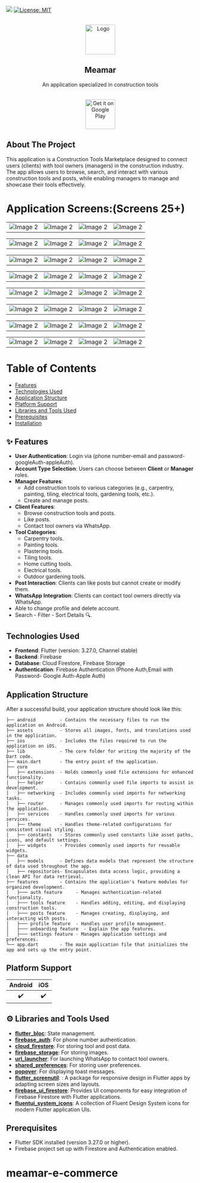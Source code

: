 ![](https://img.shields.io/badge/build-1.0.0+1-brightgreen)
[![License: MIT](https://img.shields.io/badge/license-MIT-blue.svg)](https://opensource.org/licenses/MIT)
<!-- PROJECT LOGO -->
<br />
<div align="center">
  <a href="https://github.com/najeebaslan/meamar-e-commerce">
    <img src="https://firebasestorage.googleapis.com/v0/b/meamarmanager.appspot.com/o/app_logo%2Flogo_without_background.png?alt=media&token=ed4f051a-f23a-4ff5-bd7c-23bcb2225832" alt="Logo" width="80" height="80">
  </a>

<h2 align="center">Meamar</h2>

  <p align="center">
   An application specialized in construction tools
    <br />
    <br />
    <p>      
      <a href='https://play.google.com/store/apps/details?id=najeeb.aslan.meamar&pcampaignid=web_share'>
        <img alt='Get it on Google Play' src='https://play.google.com/intl/en_us/badges/static/images/badges/en_badge_web_generic.png' height="80"/>
      </a>
    </p>
  </p>
</div>

## About The Project
This application is a Construction Tools Marketplace designed to connect users (clients) with tool owners (managers) in the construction industry. The app allows users to browse, search, and interact with various construction tools and posts, while enabling managers to manage and showcase their tools effectively.

# Application Screens:(Screens 25+)
<table>
  <tr>
    <td><img src="screen_shots/onboarding1.png" alt="Image 2"></td>
    <td><img src="screen_shots/onboarding2.png" alt="Image 2"></td>
    <td><img src="screen_shots/onboarding3.png" alt="Image 2"></td>
    <td><img src="screen_shots/signup.png" alt="Image 2"></td>

  </tr>
</table>

<table>
  <tr>
    <td><img src="screen_shots/for_got_password.png" alt="Image 2"></td>
    <td><img src="screen_shots/add_image_profile.png" alt="Image 2"></td>
    <td><img src="screen_shots/choose_account_type.png" alt="Image 2"></td>
    <td><img src="screen_shots/add_phone_number.png" alt="Image 2"></td>
  </tr>
</table>

<table>
  <tr>
    <td><img src="screen_shots/chat.png" alt="Image 2"></td>
    <td><img src="screen_shots/home_bottom.png" alt="Image 2"></td>
    <td><img src="screen_shots/home_search.png" alt="Image 2"></td>
    <td><img src="screen_shots/home.png" alt="Image 2"></td>
  </tr>
</table>

<table>
  <tr>
    <td><img src="screen_shots/tool.png" alt="Image 2"></td>
    <td><img src="screen_shots/tools_list.png" alt="Image 2"></td>
    <td><img src="screen_shots/tool_search.png" alt="Image 2"></td>
    <td><img src="screen_shots/tool_feltter.png" alt="Image 2"></td>
  </tr>
</table>

<table>
  <tr>
    <td><img src="screen_shots/tool_add.png" alt="Image 2"></td>
    <td><img src="screen_shots/delete-or-edit-tool.png" alt="Image 2"></td>
    <td><img src="screen_shots/details-tools.png" alt="Image 2"></td>
    <td><img src="screen_shots/post_view.png" alt="Image 2"></td>
  </tr>
</table>

<table>
  <tr>
    <td><img src="screen_shots/post_add.png" alt="Image 2"></td>
    <td><img src="screen_shots/posts_empty.png" alt="Image 2"></td>
    <td><img src="screen_shots/post_filter.png" alt="Image 2"></td>
    <td><img src="screen_shots/post_view.png" alt="Image 2"></td>
  </tr>
</table>

<table>
  <tr>
    <td><img src="screen_shots/profile_view.png" alt="Image 2"></td>
    <td><img src="screen_shots/profile_edit.png" alt="Image 2"></td>
    <td><img src="screen_shots/show_owner_details.png" alt="Image 2"></td>
    <td><img src="screen_shots/delete_account.png" alt="Image 2"></td>
  </tr>
</table>

<table>
  <tr>
    <td><img src="screen_shots/dark_home.png" alt="Image 2"></td>
    <td><img src="screen_shots/dark_tool.png" alt="Image 2"></td>
    <td><img src="screen_shots/dark_posts.png" alt="Image 2"></td>
    <td><img src="screen_shots/dark_details_tool.png" alt="Image 2"></td>
  </tr>
</table>


# Table of Contents
- [Features](#features)
- [Technologies Used](#technologies-used)
- [Application Structure](#application-structure)
- [Platform Support](#platform-support)
- [Libraries and Tools Used](#⚙️libraries-and-tools-used)
- [Prerequisites](#prerequisites)
- [Installation](#installation)

## ✨ Features
- **User Authentication**: Login via (phone number-email and password-googleAuth-appleAuth).
- **Account Type Selection**: Users can choose between **Client** or **Manager** roles.
- **Manager Features**:
  - Add construction tools to various categories (e.g., carpentry, painting, tiling, electrical tools, gardening tools, etc.).
  - Create and manage posts.
- **Client Features**:
  - Browse construction tools and posts.
  - Like posts.
  - Contact tool owners via WhatsApp.
- **Tool Categories**:
  - Carpentry tools.
  - Painting tools.
  - Plastering tools.
  - Tiling tools.
  - Home cutting tools.
  - Electrical tools.
  - Outdoor gardening tools.
- **Post Interaction**: Clients can like posts but cannot create or modify them.
- **WhatsApp Integration**: Clients can contact tool owners directly via WhatsApp.
- Able to change profile and delete account.
- Search - Filter - Sort Details 🔍.


## Technologies Used
- **Frontend**: Flutter (version: 3.27.0, Channel stable)
- **Backend**: Firebase
- **Database**: Cloud Firestore, Firebase Storage
- **Authentication**: Firebase Authentication (Phone Auth,Email with Password- Google Auth-Apple Auth)

## Application Structure
After a successful build, your application structure should look like this:

```
├── android         - Contains the necessary files to run the application on Android.
├── assets          - Stores all images, fonts, and translations used in the application.
├── ios             - Includes the files required to run the application on iOS.
├── lib             - The core folder for writing the majority of the Dart code.
├── main.dart       - The entry point of the application.
├── core
│   ├── extensions  - Holds commonly used file extensions for enhanced functionality.
│   ├── helper      - Contains commonly used file imports to assist in development.
│   ├── networking  - Includes commonly used imports for networking tasks.
│   ├── router      - Manages commonly used imports for routing within the application.
│   ├── services    - Handles commonly used imports for various services.
│   ├── theme       - Handles theme-related configurations for consistent visual styling.
│   ├── constants   - Stores commonly used constants like asset paths, icons, and default settings.
│   ├── widgets     - Provides commonly used imports for reusable widgets.
├── data
│   ├── models      - Defines data models that represent the structure of data used throughout the app.
│   ├── repositories- Encapsulates data access logic, providing a clean API for data retrieval.
├── features        - Contains the application's feature modules for organized development.
│   ├─── auth feature     - Manages authentication-related functionality.
│   ├─── tools feature    - Handles adding, editing, and displaying construction tools.
│   ├─── posts feature    - Manages creating, displaying, and interacting with posts.
│   ├─── profile feature  - Handles user profile management.
│   ├─── onboarding feature  - Explain the app features.
│   ├─── settings feature - Manages application settings and preferences.
└── app.dart        - The main application file that initializes the app and sets up the entry point.
```

## Platform Support
| Android | iOS |
| :-----: | :-: |
|   ✔️    | ✔️  |

## ⚙️ Libraries and Tools Used
- **[flutter_bloc](https://pub.dev/packages/flutter_bloc)**: State management.
- **[firebase_auth](https://pub.dev/packages/firebase_auth)**: For phone number authentication.
- **[cloud_firestore](https://pub.dev/packages/cloud_firestore)**: For storing tool and post data.
- **[firebase_storage](https://pub.dev/packages/firebase_storage)**: For storing images.
- **[url_launcher](https://pub.dev/packages/url_launcher)**: For launching WhatsApp to contact tool owners.
- **[shared_preferences](https://pub.dev/packages/shared_preferences)**: For storing user preferences.
- **[popover](https://pub.dev/packages/popover)**: For displaying toast messages.
- **[flutter_screenutil](https://pub.dev/packages/flutter_screenutil)**: : A package for responsive design in Flutter apps by adapting screen sizes and layouts.
- **[firebase_ui_firestore](https://pub.dev/packages/firebase_ui_firestore)**: Provides UI components for easy integration of Firebase Firestore with Flutter applications.
- **[fluentui_system_icons](https://pub.dev/packages/fluentui_system_icons)**:  A collection of Fluent Design System icons for modern Flutter application UIs.

## Prerequisites
- Flutter SDK installed (version 3.27.0 or higher).
- Firebase project set up with Firestore and Authentication enabled.
# meamar-e-commerce
